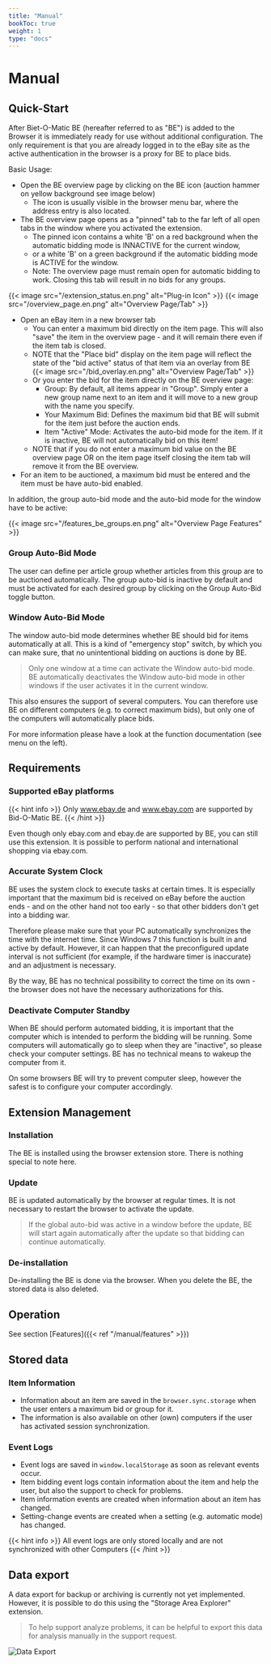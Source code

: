 ```yaml
---
title: "Manual"
bookToc: true
weight: 1
type: "docs"
---
```


# Manual

## Quick-Start

After Biet-O-Matic BE (hereafter referred to as "BE") is added to the Browser it is immediately ready for
use without additional configuration. The only requirement is that you are already logged in to the eBay site
as the active authentication in the browser is a proxy for BE to place bids.

Basic Usage:

* Open the BE overview page by clicking on the BE icon (auction hammer on yellow background see image below)
    * The icon is usually visible in the browser menu bar, where the address entry is also located.
* The BE overview page opens as a "pinned" tab to the far left of all open tabs in the window where you activated the extension.
    * The pinned icon contains a white 'B' on a red background when the automatic bidding mode is INNACTIVE for the current window,
    * or a white 'B' on a green background if the automatic bidding mode is ACTIVE for the window.
    * Note: The overview page must remain open for automatic bidding to work. Closing this tab will result in no bids for any groups.

{{< image src="/extension_status.en.png" alt="Plug-in Icon" >}}  {{< image src="/overview_page.en.png" alt="Overview Page/Tab" >}}
	
* Open an eBay item in a new browser tab
    * You can enter a maximum bid directly on the item page.
      This will also "save" the item in the overview page - and it will remain there even if the item tab is closed.
	* NOTE that the "Place bid" display on the item page will reflect the state of the "bid active" status of that item via an overlay from BE  
{{< image src="/bid_overlay.en.png" alt="Overview Page/Tab" >}}	  
    * Or you enter the bid for the item directly on the BE overview page:
        * Group: By default, all items appear in "Group". Simply enter a new group name next to an item and it will move to a new group with the name you specify.
        * Your Maximum Bid: Defines the maximum bid that BE will submit for the item just before the auction ends.
        * Item "Active" Mode: Activates the auto-bid mode for the item. If it is inactive, BE will not automatically bid on this item!
	* NOTE that if you do not enter a maximum bid value on the BE overview page OR on the item page itself closing the item tab will remove it from the BE overview.
* For an item to be auctioned, a maximum bid must be entered and the item must be have auto-bid enabled.

In addition, the group auto-bid mode and the auto-bid mode for the window have to be active:

{{< image src="/features_be_groups.en.png" alt="Overview Page Features" >}}

### Group Auto-Bid Mode
The user can define per article group whether articles from this group are to be auctioned automatically.
The group auto-bid is inactive by default and must be activated for each desired group by clicking on the Group Auto-Bid toggle button.

### Window Auto-Bid Mode
The window auto-bid mode determines whether BE should bid for items automatically at all.
This is a kind of "emergency stop" switch, by which you can make sure, that no unintentional bidding on auctions
is done by BE.

> Only one window at a time can activate the Window auto-bid mode.
> BE automatically deactivates the Window auto-bid mode in other windows if the user activates it in the current window.

This also ensures the support of several computers. You can therefore use BE on different computers (e.g. to correct maximum bids),
but only one of the computers will automatically place bids.

For more information please have a look at the function documentation (see menu on the left).

## Requirements

### Supported eBay platforms
{{< hint info >}}
Only www.ebay.de and www.ebay.com are supported by Bid-O-Matic BE.
{{< /hint >}}

Even though only ebay.com and ebay.de are supported by BE, you can still use this extension.
It is possible to perform national and international shopping via ebay.com.

### Accurate System Clock
BE uses the system clock to execute tasks at certain times. It is especially important that the maximum bid is received
on eBay before the auction ends - and on the other hand not too early - so that other bidders don't get into a bidding war.

Therefore please make sure that your PC automatically synchronizes the time with the internet time. Since Windows 7 this
function is built in and active by default. However, it can happen that the preconfigured update interval is not sufficient
(for example, if the hardware timer is inaccurate) and an adjustment is necessary.

By the way, BE has no technical possibility to correct the time on its own - the browser does not have the necessary
authorizations for this.

### Deactivate Computer Standby
When BE should perform automated bidding, it is important that the computer which is intended to perform the bidding
will be running. Some computers will automatically go to sleep when they are "inactive", so please check your computer
settings. BE has no technical means to wakeup the computer from it.

On some browsers BE will try to prevent computer sleep, however the safest is to configure your computer accordingly.

## Extension Management
### Installation
The BE is installed using the browser extension store. There is nothing special to note here.

### Update
BE is updated automatically by the browser at regular times.
It is not necessary to restart the browser to activate the update.

> If the global auto-bid was active in a window before the update, BE will start again automatically after the update
> so that bidding can continue automatically.

### De-installation
De-installing the BE is done via the browser. When you delete the BE, the stored data is also deleted.

## Operation
See section [Features]({{< ref "/manual/features" >}})

## Stored data

### Item Information

* Information about an item are saved in the `browser.sync.storage` when the user enters a maximum bid or group for it.
* The information is also available on other (own) computers if the user has activated session synchronization.

### Event Logs

* Event logs are saved in `window.localStorage` as soon as relevant events occur.
* Item bidding event logs contain information about the item and help the user, but also the support to check for problems.
* Item information events are created when information about an item has changed.
* Setting-change events are created when a setting (e.g. automatic mode) has changed.

{{< hint info >}}
All event logs are only stored locally and are not synchronized with other Computers
{{< /hint >}}

## Data export
A data export for backup or archiving is currently not yet implemented.
However, it is possible to do this using the "Storage Area Explorer" extension.

> To help support analyze problems, it can be helpful to export this data for analysis manually in the support request.

![Data Export](/be_export.de.png)